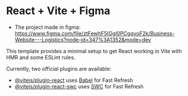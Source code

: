 # React + Vite + Figma

- The project made in figma: https://www.figma.com/file/ztFewhF5IGgl0PCgqyoF2k/Business-Website---Logistics?node-id=347%3A1352&mode=dev

This template provides a minimal setup to get React working in Vite with HMR and some ESLint rules.

Currently, two official plugins are available:

- [@vitejs/plugin-react](https://github.com/vitejs/vite-plugin-react/blob/main/packages/plugin-react/README.md) uses [Babel](https://babeljs.io/) for Fast Refresh
- [@vitejs/plugin-react-swc](https://github.com/vitejs/vite-plugin-react-swc) uses [SWC](https://swc.rs/) for Fast Refresh
